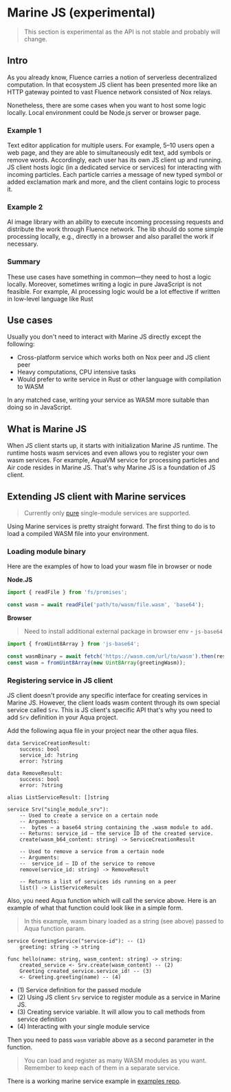 # Marine JS (experimental)

> This section is experimental as the API is not stable and probably will change.

## Intro

As you already know, Fluence carries a notion of serverless decentralized computation.
In that ecosystem JS client has been presented more like an HTTP gateway pointed to vast Fluence network consisted of Nox relays.

Nonetheless, there are some cases when you want to host some logic locally.
Local environment could be Node.js server or browser page.

### Example 1

Text editor application for multiple users.
For example, 5–10 users open a web page, and they are able to simultaneously edit text, add symbols or remove words.
Accordingly, each user has its own JS client up and running.
JS client hosts logic (in a dedicated service or services) for interacting with incoming particles.
Each particle carries a message of new typed symbol or added exclamation mark and more,
and the client contains logic to process it.

### Example 2

AI image library with an ability to execute incoming processing requests and distribute the work through Fluence network.
The lib should do some simple processing locally, e.g., directly in a browser and also parallel the work if necessary.

### Summary

These use cases have something in common—they need to host a logic locally.
Moreover, sometimes writing a logic in pure JavaScript is not feasible.
For example, AI processing logic would be a lot effective if written in low-level language like Rust

## Use cases

Usually you don't need to interact with Marine JS directly except the following:
- Cross-platform service which works both on Nox peer and JS client peer
- Heavy computations, CPU intensive tasks
- Would prefer to write service in Rust or other language with compilation to WASM

In any matched case, writing your service as WASM more suitable than doing so in JavaScript.

## What is Marine JS

When JS client starts up, it starts with initialization Marine JS runtime.
The runtime hosts wasm services and even allows you to register your own wasm services.
For example, AquaVM service for processing particles and Air code resides in Marine JS.
That's why Marine JS is a foundation of JS client.

## Extending JS client with Marine services

> Currently only [pure](https://fluence.dev/docs/build/glossary#pure-module) single-module services are supported.

Using Marine services is pretty straight forward. The first thing to do is to load a compiled WASM file into your environment.

### Loading module binary

Here are the examples of how to load your wasm file in browser or node

**Node.JS**

```javascript
import { readFile } from 'fs/promises';

const wasm = await readFile('path/to/wasm/file.wasm', 'base64');
```

**Browser**

> Need to install additional external package in browser env - `js-base64`

```javascript
import { fromUint8Array } from 'js-base64';

const wasmBinary = await fetch('https://wasm.com/url/to/wasm').then(res => res.arrayBuffer());
const wasm = fromUint8Array(new Uint8Array(greetingWasm));
```


### Registering service in JS client

JS client doesn't provide any specific interface for creating services in Marine JS.
However, the client loads wasm content through its own special service called `Srv`. 
This is JS client's specific API that's why you need to add `Srv` definition in your Aqua project. 

Add the following aqua file in your project near the other aqua files.

```
data ServiceCreationResult:
    success: bool
    service_id: ?string
    error: ?string

data RemoveResult:
    success: bool
    error: ?string

alias ListServiceResult: []string

service Srv("single_module_srv"):
    -- Used to create a service on a certain node
    -- Arguments:
    --  bytes – a base64 string containing the .wasm module to add.
    -- Returns: service_id – the service ID of the created service.
    create(wasm_b64_content: string) -> ServiceCreationResult
    
    -- Used to remove a service from a certain node
    -- Arguments:
    --  service_id – ID of the service to remove
    remove(service_id: string) -> RemoveResult
    
    -- Returns a list of services ids running on a peer
    list() -> ListServiceResult
```
Also, you need Aqua function which will call the service above.
Here is an example of what that function could look like in a simple form.

> In this example, wasm binary loaded as a string (see above) passed to Aqua function param.

```
service GreetingService("service-id"): -- (1)
    greeting: string -> string

func hello(name: string, wasm_content: string) -> string:
    created_service <- Srv.create(wasm_content) -- (2) 
    Greeting created_service.service_id! -- (3)
    <- Greeting.greeting(name) -- (4)
```

- (1) Service definition for the passed module
- (2) Using JS client `Srv` service to register module as a service in Marine JS.
- (3) Creating service variable. It will allow you to call methods from service definition
- (4) Interacting with your single module service

Then you need to pass `wasm` variable above as a second parameter in the function.

> You can load and register as many WASM modules as you want. Remember to keep each of them in a separate service.

There is a working marine service example in [examples repo](https://github.com/fluencelabs/examples/tree/main/js-client-examples/marine-service).
